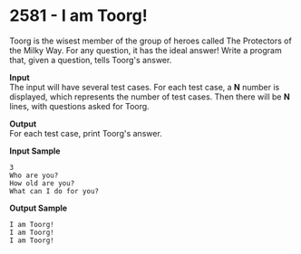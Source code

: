 # 2581 - I am Toorg!

Toorg is the wisest member of the group of heroes called The Protectors of the Milky Way. For any question, it has the ideal answer! Write a program that, given a question, tells Toorg's answer.

**Input**<br>
The input will have several test cases. For each test case, a **N** number is displayed, which represents the number of test cases. Then there will be **N** lines, with questions asked for Toorg.

**Output**<br>
For each test case, print Toorg's answer.

**Input Sample**
````
3 
Who are you? 
How old are you? 
What can I do for you?
````

**Output Sample**
````
I am Toorg! 
I am Toorg!
I am Toorg!
````